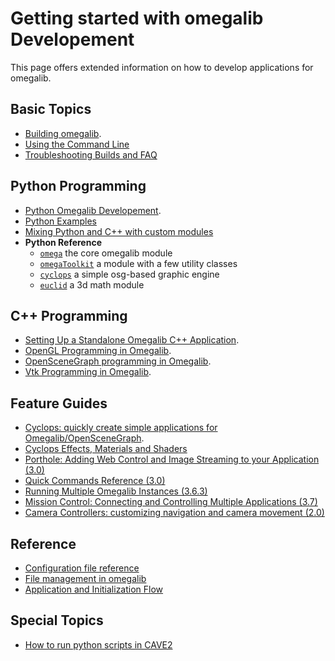 # Getting started with omegalib Developement #
This page offers extended information on how to develop applications for omegalib.

## Basic Topics ##
  * [Building omegalib](Building.md).
  * [Using the Command Line](CommandLine.md)
  * [Troubleshooting Builds and FAQ](HowTos.md)

## Python Programming ##
  * [Python Omegalib Developement](BasicPython.md).
  * [Python Examples](PythonExamples.md)
  * [Mixing Python and C++ with custom modules](ExtendingOmegalib.md)
  * **Python Reference**
    * [`omega`](OmegaPythonReference.md) the core omegalib module
    * [`omegaToolkit`](OmegaToolkitPythonReference.md) a module with a few utility classes
    * [`cyclops`](CyclopsPythonReference.md) a simple osg-based graphic engine
    * [`euclid`](http://code.google.com/p/pyeuclid/source/browse/trunk/euclid.txt) a 3d math module


## C++ Programming ##
  * [Setting Up a Standalone Omegalib C++ Application](NewApplication.md).
  * [OpenGL Programming in Omegalib](BasicOpenGL.md).
  * [OpenSceneGraph programming in Omegalib](BasicOSG.md).
  * [Vtk Programming in Omegalib](BasicVtk.md).

## Feature Guides ##
  * [Cyclops: quickly create simple applications for Omegalib/OpenSceneGraph](BasicCyclops.md).
  * [Cyclops Effects, Materials and Shaders](EffectReference.md)
  * [Porthole: Adding Web Control and Image Streaming to your Application (3.0)](PortholeReference.md)
  * [Quick Commands Reference (3.0)](QuickCommands.md)
  * [Running Multiple Omegalib Instances (3.6.3)](MultiInstance.md)
  * [Mission Control: Connecting and Controlling Multiple Applications (3.7)](MissionControl.md)
  * [Camera Controllers: customizing navigation and camera movement (2.0)](CameraController.md)

## Reference ##
  * [Configuration file reference](ConfigReference.md)
  * [File management in omegalib](Filesystem.md)
  * [Application and Initialization Flow](AppFlow.md)

## Special Topics ##
  * [How to run python scripts in CAVE2](CAVE2HowTo.md)